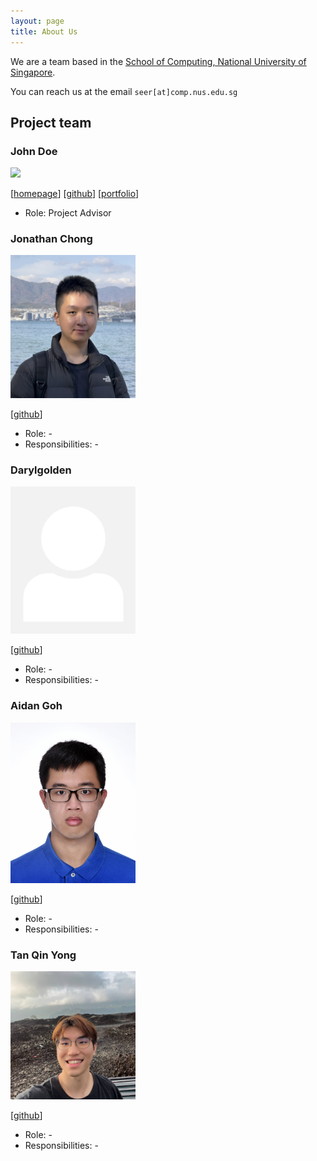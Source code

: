 ```yaml
---
layout: page
title: About Us
---
```


We are a team based in the [School of Computing, National University of Singapore](http://www.comp.nus.edu.sg).

You can reach us at the email `seer[at]comp.nus.edu.sg`

## Project team

### John Doe

<img src="images/johndoe.png" width="200px">

[[homepage](http://www.comp.nus.edu.sg/~damithch)]
[[github](https://github.com/johndoe)]
[[portfolio](team/johndoe.md)]

* Role: Project Advisor

### Jonathan Chong

<img src="images/jonchong98.png" width="200px">

[[github](http://github.com/jonchong98)]

* Role: -
* Responsibilities: -

### Darylgolden

<img src="images/darylgolden.png" width="200px">

[[github](http://github.com/darylgolden)]

* Role: -
* Responsibilities: -

### Aidan Goh

<img src="images/topkec.png" width="200px">

[[github](https://github.com/TopKec)]

* Role: -
* Responsibilities: -

### Tan Qin Yong

<img src="images/tanqinyong.png" width="200px">

[[github](http://github.com/tanqinyong)]

* Role: -
* Responsibilities: -
